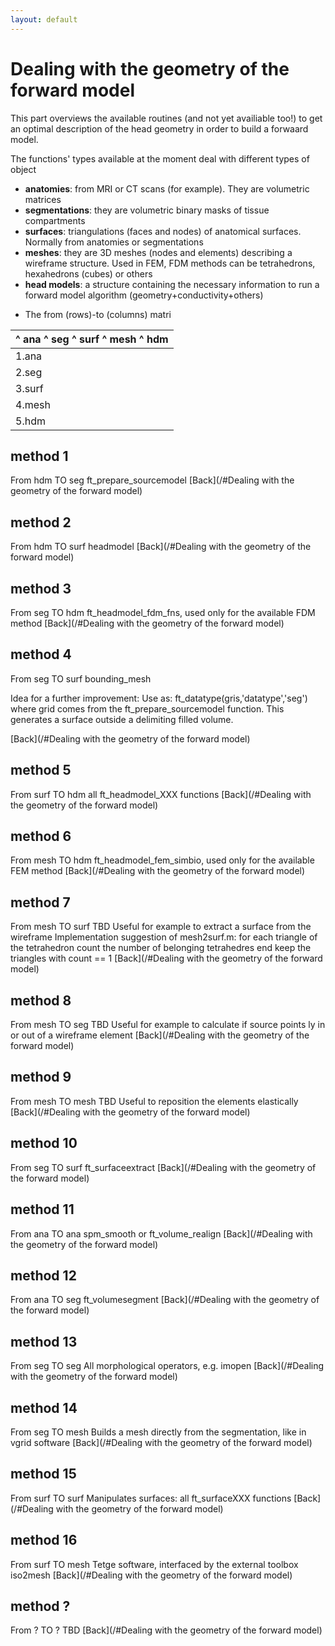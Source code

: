 ```yaml
---
layout: default
---
```


# Dealing with the geometry of the forward model

This part overviews the available routines (and not yet availiable too!) to get an optimal description of the head geometry in order to build a forwaard model.

The functions' types available at the moment deal with different types of object

- **anatomies**: from MRI or CT scans (for example). They are volumetric matrices
- **segmentations**: they are volumetric binary masks of tissue compartments
- **surfaces**: triangulations (faces and nodes) of anatomical surfaces. Normally from anatomies or segmentations
- **meshes**: they are 3D meshes (nodes and elements) describing a wireframe structure. Used in FEM, FDM methods can be tetrahedrons, hexahedrons (cubes) or others 
- **head models**: a structure containing the necessary information to run a forward model algorithm (geometry+conductivity+others)

* The from (rows)-to (columns) matri

 | ^ ana ^ seg ^ surf ^ mesh ^ hdm                                                       
 | -------------------------------                                                       
 | 1.ana|[11](/#method 11 )|[12](/#method 12 )|[10](/#method 10 )|n.a.|n.a.|                
 | 2.seg| n.a.|[13](/#method 13):-||[10](/#method 10 )|[14](/#method 14):-||[3](/#method 3 )|
 | 3.surf| n.a.|[4](/#method 4 )|[15](/#method 15)|[16](/#method 16):-||[5](/#method 5 )|    
 | 4.mesh| n.a.|[8](/#method 8 )|[7](/#method 7 ):-||[9](/#method 9 )|[6](/#method 6 )|      
 | 5.hdm | n.a.|[1](/#method 1 )|[2](/#method 2 ):-||n.a.| n.a.|                           

## method 1

From hdm TO seg
ft_prepare_sourcemodel
[Back](/#Dealing with the geometry of the forward model)

## method 2

From hdm TO surf
headmodel
[Back](/#Dealing with the geometry of the forward model)

## method 3

From seg TO hdm
ft_headmodel_fdm_fns, used only for the available FDM method
[Back](/#Dealing with the geometry of the forward model)

## method 4

From seg TO surf
bounding_mesh

Idea for a further improvement:
Use as:
ft_datatype(gris,'datatype','seg')
where grid comes from the ft_prepare_sourcemodel function.
This generates a surface outside a delimiting filled volume.

[Back](/#Dealing with the geometry of the forward model)

## method 5

From surf TO hdm
all ft_headmodel_XXX functions
[Back](/#Dealing with the geometry of the forward model)

## method 6

From mesh TO hdm
ft_headmodel_fem_simbio, used only for the available FEM method
[Back](/#Dealing with the geometry of the forward model)

## method 7

From mesh TO surf
TBD
Useful for example to extract a surface from the wireframe
Implementation suggestion of mesh2surf.m: 
for each triangle of the tetrahedron
count the number of belonging tetrahedres
end
keep the triangles with count == 1
[Back](/#Dealing with the geometry of the forward model)

## method 8

From mesh TO seg
TBD
Useful for example to calculate if source points ly in or out of a wireframe element
[Back](/#Dealing with the geometry of the forward model)

## method 9

From mesh TO mesh
TBD
Useful to reposition the elements elastically
[Back](/#Dealing with the geometry of the forward model)

## method 10

From seg TO surf
ft_surfaceextract
[Back](/#Dealing with the geometry of the forward model)

## method 11

From ana TO ana
spm_smooth or ft_volume_realign
[Back](/#Dealing with the geometry of the forward model)

## method 12

From ana TO seg
ft_volumesegment
[Back](/#Dealing with the geometry of the forward model)

## method 13

From seg TO seg
All morphological operators, e.g. imopen
[Back](/#Dealing with the geometry of the forward model)

## method 14

From seg TO mesh
Builds a mesh directly from the segmentation, like in vgrid software
[Back](/#Dealing with the geometry of the forward model)

## method 15

From surf TO surf
Manipulates surfaces: all ft_surfaceXXX functions
[Back](/#Dealing with the geometry of the forward model)

## method 16

From surf TO mesh
Tetge software, interfaced by the external toolbox iso2mesh
[Back](/#Dealing with the geometry of the forward model)

## method ?

From ? TO ?
TBD
[Back](/#Dealing with the geometry of the forward model)

